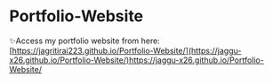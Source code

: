 # Portfolio-Website

✨Access my portfolio website from here: [https://jagritirai223.github.io/Portfolio-Website/](https://jaggu-x26.github.io/Portfolio-Website/)https://jaggu-x26.github.io/Portfolio-Website/

